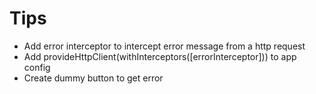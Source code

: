 # Tips

- Add error interceptor to intercept error message from a http request
- Add provideHttpClient(withInterceptors([errorInterceptor])) to app config
- Create dummy button to get error
